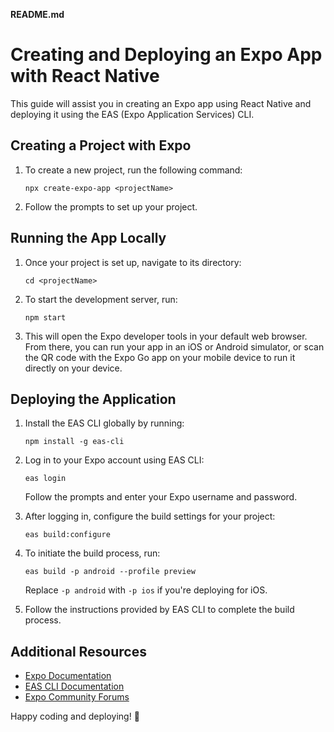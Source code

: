 **README.md**

# Creating and Deploying an Expo App with React Native

This guide will assist you in creating an Expo app using React Native and deploying it using the EAS (Expo Application Services) CLI.

## Creating a Project with Expo

1. To create a new project, run the following command:
   ```
   npx create-expo-app <projectName>
   ```

2. Follow the prompts to set up your project.

## Running the App Locally

1. Once your project is set up, navigate to its directory:
   ```
   cd <projectName>
   ```

2. To start the development server, run:
   ```
   npm start
   ```

3. This will open the Expo developer tools in your default web browser. From there, you can run your app in an iOS or Android simulator, or scan the QR code with the Expo Go app on your mobile device to run it directly on your device.

## Deploying the Application

1. Install the EAS CLI globally by running:
   ```
   npm install -g eas-cli
   ```

2. Log in to your Expo account using EAS CLI:
   ```
   eas login
   ```
   Follow the prompts and enter your Expo username and password.

3. After logging in, configure the build settings for your project:
   ```
   eas build:configure
   ```

4. To initiate the build process, run:
   ```
   eas build -p android --profile preview
   ```
   Replace `-p android` with `-p ios` if you're deploying for iOS.

5. Follow the instructions provided by EAS CLI to complete the build process.

## Additional Resources
- [Expo Documentation](https://docs.expo.dev/)
- [EAS CLI Documentation](https://docs.expo.dev/submit/)
- [Expo Community Forums](https://forums.expo.dev/)

Happy coding and deploying! 🚀